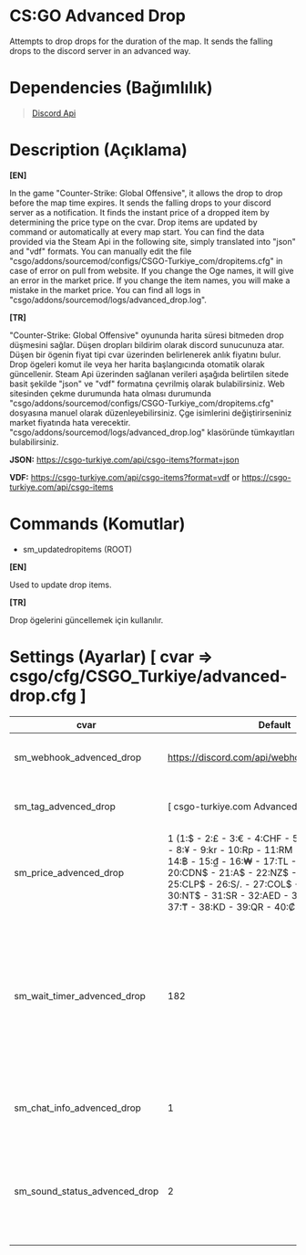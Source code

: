 # CS:GO Advanced Drop
Attempts to drop drops for the duration of the map. It sends the falling drops to the discord server in an advanced way.

# Dependencies (Bağımlılık)

> [Discord Api](https://github.com/Deathknife/sourcemod-discord)

# Description (Açıklama)

**[EN]**

In the game "Counter-Strike: Global Offensive", it allows the drop to drop before the map time expires. It sends the falling drops to your discord server as a notification. It finds the instant price of a dropped item by determining the price type on the cvar. Drop items are updated by command or automatically at every map start. You can find the data provided via the Steam Api in the following site, simply translated into "json" and "vdf" formats. You can manually edit the file "csgo/addons/sourcemod/configs/CSGO-Turkiye_com/dropitems.cfg" in case of error on pull from website. If you change the Oge names, it will give an error in the market price. If you change the item names, you will make a mistake in the market price. You can find all logs in "csgo/addons/sourcemod/logs/advanced_drop.log".

**[TR]**

"Counter-Strike: Global Offensive" oyununda harita süresi bitmeden drop düşmesini sağlar. Düşen dropları bildirim olarak discord sunucunuza atar. Düşen bir ögenin fiyat tipi cvar üzerinden belirlenerek anlık fiyatını bulur. Drop ögeleri komut ile veya her harita başlangıcında otomatik olarak güncellenir. Steam Api üzerinden sağlanan verileri aşağıda belirtilen sitede basit şekilde "json" ve "vdf" formatına çevrilmiş olarak bulabilirsiniz. Web sitesinden çekme durumunda hata olması durumunda "csgo/addons/sourcemod/configs/CSGO-Turkiye_com/dropitems.cfg" dosyasına manuel olarak düzenleyebilirsiniz. Çge isimlerini değiştirirseniniz market fiyatında hata verecektir. "csgo/addons/sourcemod/logs/advanced_drop.log" klasöründe tümkayıtları bulabilirsiniz.

**JSON:** https://csgo-turkiye.com/api/csgo-items?format=json

**VDF:** https://csgo-turkiye.com/api/csgo-items?format=vdf or https://csgo-turkiye.com/api/csgo-items

# Commands (Komutlar)

-  sm_updatedropitems (ROOT)

**[EN]**

Used to update drop items.

**[TR]**

Drop ögelerini güncellemek için kullanılır.

# Settings (Ayarlar) [ cvar => csgo/cfg/CSGO_Turkiye/advanced-drop.cfg ]

| cvar          | Default       | EN            | TR            |
| ------------- | ------------- | ------------- | ------------- |
| sm_webhook_advenced_drop | https://discord.com/api/webhooks/xxxxx/xxxxxxx | Advanced Drop Webhook URL | Webhook URL |
| sm_tag_advenced_drop | [ csgo-turkiye.com Advanced Drop ] | Advanced Drop Plugin Tag | Eklenti Tagı |
| sm_price_advenced_drop | 1 (1:$ - 2:£ - 3:€ - 4:CHF - 5:pуб. - 6:zł - 7:R$ - 8:¥ - 9:kr - 10:Rp - 11:RM - 12:P - 13:S$ - 14:฿ - 15:₫ - 16:₩ - 17:TL - 18:₴ - 19:Mex$ - 20:CDN$ - 21:A$ - 22:NZ$ - 23:¥ - 24:₹ - 25:CLP$ - 26:S/. - 27:COL$ - 28:R - 29:HK$ - 30:NT$ - 31:SR - 32:AED - 34:ARS$ - 35:₪ - 37:₸ - 38:KD - 39:QR - 40:₡ - 41:$U) | Advanced Drop Item Price | Para Birimi |
| sm_wait_timer_advenced_drop | 182 | How many seconds should a drop attempt be made? (3Do not do less than 3 minutes, ideal is 10 minutes) | Kaç saniye düşme denemesi yapılmalıdır? (3 dakikadan az yapmayın, ideali 10 dakikadır) |
| sm_chat_info_advenced_drop | 1 | Show drop attempts in chat? | Drop denemeleri sohbette gösterilsin mi? |
| sm_sound_status_advenced_drop | 2 | Play a sound when the drop drops? [0 - no _ 1 - just drop it _ 2 - to everyone] | Drop düştüğünde bir ses çalınsın mı? [0 - hayır _ 1 - sadece drop düşene _ 2 - herkese] |

